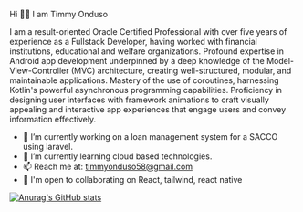 Hi 🙋‍♂️ I am Timmy Onduso

I am a result-oriented Oracle Certified Professional with over five years of experience as a Fullstack Developer, having worked with financial institutions, educational and welfare organizations. Profound expertise in Android app development underpinned by a deep knowledge of the Model-View-Controller (MVC) architecture, creating well-structured, modular, and maintainable applications. Mastery of the use of coroutines, harnessing Kotlin's powerful asynchronous programming capabilities. Proficiency in designing user interfaces with framework animations to craft visually appealing and interactive app experiences that engage users and convey information effectively.

- 🔭 I’m currently working on a loan management system for a SACCO using laravel.
- 🌱 I’m currently learning cloud based technologies.
- 📫 Reach me at: timmyonduso58@gmail.com
- 🤝  I'm open to collaborating on React, tailwind, react native

[![Anurag's GitHub stats](https://github-readme-stats.vercel.app/api?username=timmyonduso&show_icons=true&theme=radical)](https://github.com/timmyonduso/timmzzyy)
